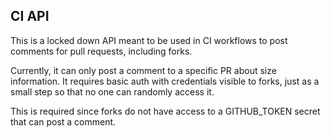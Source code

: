 ## CI API

This is a locked down API meant to be used in CI workflows to post comments for pull requests, including forks.

Currently, it can only post a comment to a specific PR about size information. It requires basic auth with credentials visible to forks, just as a small step so that no one can randomly access it.

This is required since forks do not have access to a GITHUB_TOKEN secret that can post a comment.
